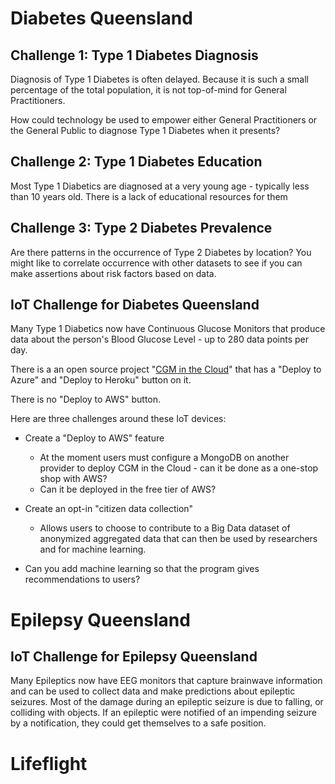 # Diabetes Queensland

## Challenge 1: Type 1 Diabetes Diagnosis

Diagnosis of Type 1 Diabetes is often delayed. Because it is such a small percentage of the total population, it is not top-of-mind for General Practitioners.

How could technology be used to empower either General Practitioners or the General Public to diagnose Type 1 Diabetes when it presents?

## Challenge 2: Type 1 Diabetes Education

Most Type 1 Diabetics are diagnosed at a very young age - typically less than 10 years old. There is a lack of educational resources for them 

## Challenge 3: Type 2 Diabetes Prevalence

Are there patterns in the occurrence of Type 2 Diabetes by location? You might like to correlate occurrence with other datasets to see if you can make assertions about risk factors based on data.

## IoT Challenge for Diabetes Queensland

Many Type 1 Diabetics now have Continuous Glucose Monitors that produce data about the person's Blood Glucose Level - up to 280 data points per day.

There is a an open source project "[CGM in the Cloud](https://github.com/nightscout/cgm-remote-monitor)" that has a "Deploy to Azure" and "Deploy to Heroku" button on it.

There is no "Deploy to AWS" button.

Here are three challenges around these IoT devices:

* Create a "Deploy to AWS" feature 
  - At the moment users must configure a MongoDB on another provider to deploy CGM in the Cloud - can it be done as a one-stop shop with AWS?
  - Can it be deployed in the free tier of AWS?

* Create an opt-in "citizen data collection"
  - Allows users to choose to contribute to a Big Data dataset of anonymized aggregated data that can then be used by researchers and for machine learning.
  
* Can you add machine learning so that the program gives recommendations to users?

# Epilepsy Queensland


## IoT Challenge for Epilepsy Queensland

Many Epileptics now have EEG monitors that capture brainwave information and can be used to collect data and make predictions about epileptic seizures. Most of the damage during an epileptic seizure is due to falling, or colliding with objects. If an epileptic were notified of an impending seizure by a notification, they could get themselves to a safe position.


# Lifeflight


